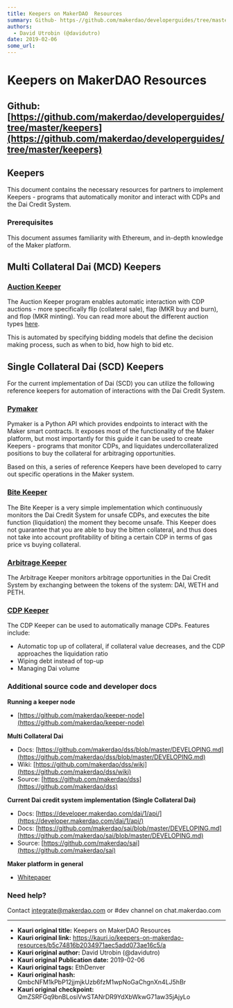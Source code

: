 ```yaml
---
title: Keepers on MakerDAO  Resources 
summary: Github- https-//github.com/makerdao/developerguides/tree/master/keepers Keepers This document contains the necessary resources for partners to implement Keepers - programs that automatically monitor and interact with CDPs and the Dai Credit System. Prerequisites This document assumes familiarity with Ethereum, and in-depth knowledge of the Maker platform. Multi Collateral Dai (MCD) KeepersAuction Keeper The Auction Keeper program enables automatic interaction with CDP auctions - more specificall
authors:
  - David Utrobin (@davidutro)
date: 2019-02-06
some_url: 
---
```


# Keepers on MakerDAO  Resources 


## Github: [https://github.com/makerdao/developerguides/tree/master/keepers](https://github.com/makerdao/developerguides/tree/master/keepers)


## Keepers

This document contains the necessary resources for partners to implement Keepers - programs that automatically monitor and interact with CDPs and the Dai Credit System.


### Prerequisites

This document assumes familiarity with Ethereum, and in-depth knowledge of the Maker platform.


## Multi Collateral Dai (MCD) Keepers


### [Auction Keeper](https://github.com/makerdao/auction-keeper)

The Auction Keeper program enables automatic interaction with CDP auctions - more specifically flip (collateral sale), flap (MKR buy and burn), and flop (MKR minting). You can read more about the different auction types [here](https://github.com/makerdao/dss/wiki/Fuss).

This is automated by specifying bidding models that define the decision making process, such as when to bid, how high to bid etc.


## Single Collateral Dai (SCD) Keepers

For the current implementation of Dai (SCD) you can utilize the following reference keepers for automation of interactions with the Dai Credit System.


### [Pymaker](https://github.com/makerdao/pymaker)

Pymaker is a Python API which provides endpoints to interact with the Maker smart contracts. It exposes most of the functionality of the Maker platform, but most importantly for this guide it can be used to create Keepers - programs that monitor CDPs, and liquidates undercollateralized positions to buy the collateral for arbitraging opportunities.

Based on this, a series of reference Keepers have been developed to carry out specific operations in the Maker system.


### [Bite Keeper](https://github.com/makerdao/bite-keeper)

The Bite Keeper is a very simple implementation which continuously monitors the Dai Credit System for unsafe CDPs, and executes the bite function (liquidation) the moment they become unsafe. This Keeper does not guarantee that you are able to buy the bitten collateral, and thus does not take into account profitability of biting a certain CDP in terms of gas price vs buying collateral.


### [Arbitrage Keeper](https://github.com/makerdao/arbitrage-keeper)

The Arbitrage Keeper monitors arbitrage opportunities in the Dai Credit System by exchanging between the tokens of the system: DAI, WETH and PETH.


### [CDP Keeper](https://github.com/makerdao/cdp-keeper)

The CDP Keeper can be used to automatically manage CDPs. Features include:



*   Automatic top up of collateral, if collateral value decreases, and the CDP approaches the liquidation ratio
*   Wiping debt instead of top-up
*   Managing Dai volume


### Additional source code and developer docs

**Running a keeper node**



*   [https://github.com/makerdao/keeper-node](https://github.com/makerdao/keeper-node)

**Multi Collateral Dai**



*   Docs: [https://github.com/makerdao/dss/blob/master/DEVELOPING.md](https://github.com/makerdao/dss/blob/master/DEVELOPING.md)
*   Wiki: [https://github.com/makerdao/dss/wiki](https://github.com/makerdao/dss/wiki)
*   Source: [https://github.com/makerdao/dss](https://github.com/makerdao/dss)

**Current Dai credit system implementation (Single Collateral Dai)**



*   Docs: [https://developer.makerdao.com/dai/1/api/](https://developer.makerdao.com/dai/1/api/)
*   Docs: [https://github.com/makerdao/sai/blob/master/DEVELOPING.md](https://github.com/makerdao/sai/blob/master/DEVELOPING.md)
*   Source: [https://github.com/makerdao/sai](https://github.com/makerdao/sai)

**Maker platform in general**



*   [Whitepaper](https://makerdao.com/whitepaper/)


### Need help?

Contact integrate@makerdao.com or #dev channel on chat.makerdao.com



---

- **Kauri original title:** Keepers on MakerDAO  Resources 
- **Kauri original link:** https://kauri.io/keepers-on-makerdao-resources/b5c74816b2034971aec5add073ae16c5/a
- **Kauri original author:** David Utrobin (@davidutro)
- **Kauri original Publication date:** 2019-02-06
- **Kauri original tags:** EthDenver
- **Kauri original hash:** QmbcNFM1kPbP12jjmjkUzb6fzM1wpNoGaChgnXn4LJ5hBr
- **Kauri original checkpoint:** QmZSRFGq9bnBLosiVwSTANrDR9YdXbWkwG71aw35jAjyLo



